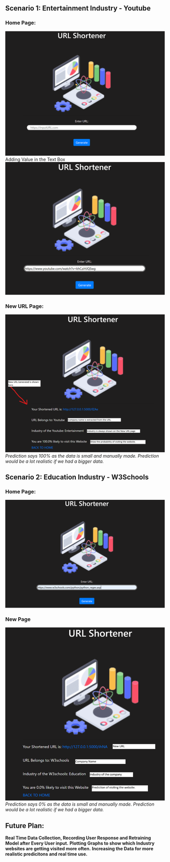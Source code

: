 ## Scenario 1: Entertainment Industry - Youtube
### **Home Page:**
[![YT Home Page](images\YTHome.png)](https://github.com/Dhruv-Chandra/URL-Shortener/blob/main/images/YTHome.png)
Adding Value in the Text Box
[![YT Adding Original URL](images\YTHome_Val.png)](https://github.com/Dhruv-Chandra/URL-Shortener/blob/main/images/YTHome_Val.png)
### **New URL Page:**
[![YTNew Page](images\YTNewPage.png)](https://github.com/Dhruv-Chandra/URL-Shortener/blob/main/images/YTNewPage.png)
*Prediction says 100% as the data is small and manually made.
Prediction would be a lot realistic if we had a bigger data.*
## Scenario 2: Education Industry - W3Schools
### **Home Page:**
![images\W3Home.png](https://github.com/Dhruv-Chandra/URL-Shortener/blob/main/images/W3Home.png)
### **New Page**
[![W3New](images\W3NewPage.png)](https://github.com/Dhruv-Chandra/URL-Shortener/blob/main/images/W3NewPage.png)
*Prediction says 0% as the data is small and manually made.
Prediction would be a lot realistic if we had a bigger data.*

## Future Plan:
**Real Time Data Collection, Recording User Response and Retraining Model after Every User input.**
**Plotting Graphs to show which Industry websites are getting visited more often.**
**Increasing the Data for more realistic predicitons and real time use.**
